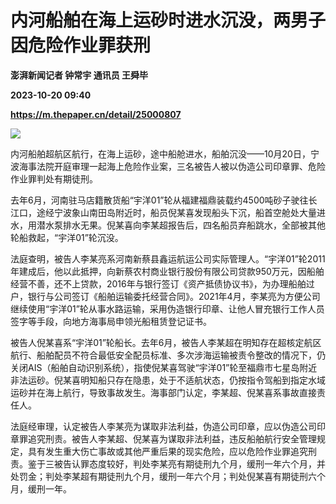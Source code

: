 # 内河船舶在海上运砂时进水沉没，两男子因危险作业罪获刑
**澎湃新闻记者 钟常宇 通讯员 王舜毕**

**2023-10-20 09:40**

**https://m.thepaper.cn/detail/25000807**

![](https://imagecloud.thepaper.cn/thepaper/image/274/916/576.jpg)

内河船舶超航区航行，在海上运砂，途中船舱进水，船舶沉没——10月20日，宁波海事法院开庭审理一起海上危险作业案，三名被告人被以伪造公司印章罪、危险作业罪判处有期徒刑。

去年6月，河南驻马店籍散货船“宇洋01”轮从福建福鼎装载约4500吨砂子驶往长江口，途经宁波象山南田岛附近时，船员倪某喜发现船头下沉，船首空舱处大量进水，用潜水泵排水无果。倪某喜向李某超报告后，四名船员弃船跳水，全部被其他轮船救起，“宇洋01”轮沉没。

法庭查明，被告人李某亮系河南新蔡县鑫运航运公司实际管理人。“宇洋01”轮2011年建成后，他以此抵押，向新蔡农村商业银行股份有限公司贷款950万元，因船舶经营不善，还不上贷款，2016年与银行签订《资产抵债协议书》，为办理船舶过户，银行与公司签订《船舶运输委托经营合同》。2021年4月，李某亮为方便公司继续使用“宇洋01”轮从事水路运输，采用伪造银行印章、让他人冒充银行工作人员签字等手段，向地方海事局申领光船租赁登记证书。

被告人倪某喜系“宇洋01”轮船长。去年6月，被告人李某超在明知存在超核定航区航行、船舶配员不符合最低安全配员标准、多次涉海运输被责令整改的情况下，仍关闭AIS（船舶自动识别系统），指使倪某喜驾驶“宇洋01”轮至福鼎市七星岛附近非法运砂。倪某喜明知船只存在隐患，处于不适航状态，仍按指令驾船到指定水域运砂并在海上航行，导致事故发生。海事部门认定，李某超、倪某喜系事故直接责任人。

法庭经审理，认定被告人李某亮为谋取非法利益，伪造公司印章，应以伪造公司印章罪追究刑责。被告人李某超、倪某喜为谋取非法利益，违反船舶航行安全管理规定，具有发生重大伤亡事故或其他严重后果的现实危险，应以危险作业罪追究刑责。鉴于三被告认罪态度较好，判处李某亮有期徒刑九个月，缓刑一年六个月，并处罚金；判处李某超有期徒刑九个月，缓刑一年六个月；判处倪某喜有期徒刑六个月，缓刑一年。